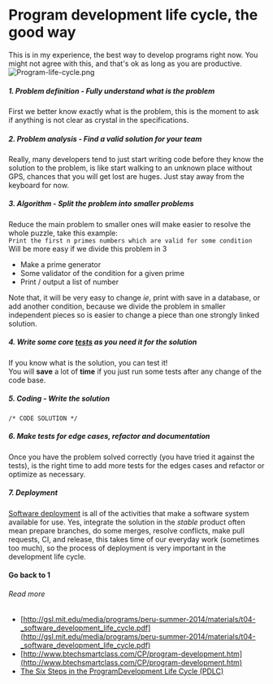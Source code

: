 # Program development life cycle, the good way
This is in my experience, the best way to  develop programs right now. You might not agree with this, and that's ok as long as you are productive. 
![Program-life-cycle.png](https://github.com/juliomatcom/blog/raw/master/content/program-life-cycle-2.png)
##### 1. Problem definition - Fully understand what is the **problem**
First we better know exactly what is the problem, this is the moment to ask if anything is not clear as crystal in the specifications.

##### 2. Problem analysis - Find a valid **solution** for your team
Really, many developers tend to just start writing code before they know the solution to the problem, is like start walking to an unknown place without GPS, chances that you will get lost are huges. Just stay away from the keyboard for now.

##### 3. Algorithm - **Split** the problem into **smaller** problems
Reduce the main problem to smaller ones will make easier to resolve the whole puzzle, take this example:  
`Print the first n primes numbers which are valid for some condition`   
Will be more easy if we divide this problem in 3
- Make a prime generator
- Some validator of the condition for a given prime
- Print / output a list of number
 
Note that, it will be very easy to change *ie*, print with save in a database, or add another condition, because we divide the problem in smaller independent pieces so is easier to change a piece than one strongly linked solution.

##### 4. Write some core [tests](https://en.wikipedia.org/wiki/Test-driven_development) as you need it for the solution  
If you know what is the solution, you can test it!  
You will **save** a lot of **time** if you just run some tests after any change of the code base. 

##### 5. Coding - Write the solution
`/* CODE SOLUTION */ `

##### 6. Make tests for edge cases, refactor and documentation
Once you have the problem solved correctly (you have tried it against the tests), is the right time to add more tests for the edges cases and refactor or optimize as necessary.

##### 7. Deployment
[Software deployment](https://en.wikipedia.org/wiki/Software_deployment) is all of the activities that make a software system available for use. Yes, integrate the solution in the *stable* product often mean prepare branches, do some merges, resolve conflicts, make pull requests, CI, and release, this takes time of our everyday work (sometimes too much), so the process of deployment is very important in the development life cycle.

#### Go back to 1


###### Read more
- [http://gsl.mit.edu/media/programs/peru-summer-2014/materials/t04-_software_development_life_cycle.pdf](http://gsl.mit.edu/media/programs/peru-summer-2014/materials/t04-_software_development_life_cycle.pdf)
- [http://www.btechsmartclass.com/CP/program-development.htm](http://www.btechsmartclass.com/CP/program-development.htm)
- [The Six Steps in the ProgramDevelopment Life Cycle (PDLC)](http://www.academia.edu/15483069/The_Six_Steps_in_the_Program_Development_Life_Cycle_PDLC)

